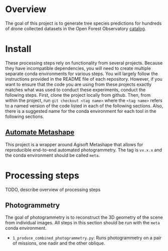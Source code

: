 # Overview
The goal of this project is to generate tree species predictions for hundreds of drone collected datasets in the Open Forest Observatory [catalog](https://openforestobservatory.org/data/drone/).

# Install
These processing steps rely on functionality from several projects. Because they have incompatible dependencies, you will need to create multiple separate conda environments for various steps. You will largely follow the instructions provided in the README file of each repository. However, if you want to ensure that the code you are using from these projects exactly matches what was used to conduct these experiments, conduct the following steps. First, clone the project locally from github. Then, from within the project, run `git checkout <tag name>` where the `<tag name>` refers to a named version of the code listed in each of the following sections. Also, there is a suggested name for the conda environment for each tool in the following sections.

## [Automate Metashape](https://github.com/open-forest-observatory/automate-metashape)
This project is a wrapper around Agisoft Metashape that allows for reproducible end-to-end automated photogrammetry. The tag is `vx.x.x` and the conda environment should be called `meta`.

# Processing steps
TODO, describe overview of processing steps

## Photogrammetry
The goal of photogrammetry is to reconstruct the 3D geometry of the scene from individual images. All steps in this section should be run with the `meta` conda environment.
- `1_produce_combined_photogrammetry.py`: Runs photogrammetry on a pair of missions, one nadir and the other oblique.